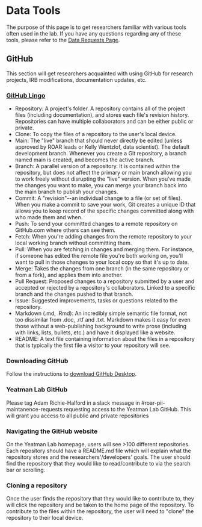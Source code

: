 # Data Tools
The purpose of this page is to get researchers familiar with various tools often used in the lab. If you have any questions regarding any of these tools, please refer to the [Data Requests Page](https://yeatmanlab.github.io/roar-docs/researcher/data-requests/). 

## GitHub 
This section will get researchers acquainted with using GitHub for research projects, IRB modifications, documentation updates, etc. 

### [GitHub Lingo](https://docs.github.com/en/get-started/learning-about-github/github-glossary) 
- Repository: A project's folder. A repository contains all of the project files (including documentation), and stores each file's revision history. Repositories can have multiple collaborators and can be either public or private.
- Clone: To copy the files of a repository to the user's local device. 
- Main: The "live" branch that should never directly be edited (unless approved by ROAR leads or Kelly Wentzlof, data scientist). The default development branch. Whenever you create a Git repository, a branch named main is created, and becomes the active branch. 
- Branch: A parallel version of a repository. It is contained within the repository, but does not affect the primary or main branch allowing you to work freely without disrupting the "live" version. When you've made the changes you want to make, you can merge your branch back into the main branch to publish your changes. 
- Commit: A "revision"--an individual change to a file (or set of files). When you make a commit to save your work, Git creates a unique ID that allows you to keep record of the specific changes committed along with who made them and when. 
- Push: To send your committed changes to a remote repository on GitHub.com where others can see them. 
- Fetch: When you're adding changes from the remote repository to your local working branch without committing them. 
- Pull: When you are fetching in changes and merging them. For instance, if someone has edited the remote file you're both working on, you'll want to pull in those changes to your local copy so that it's up to date.
- Merge:  Takes the changes from one branch (in the same repository or from a fork), and applies them into another.
- Pull Request: Proposed changes to a repository submitted by a user and accepted or rejected by a repository's collaborators. Linked to a specific branch and the changes pushed to that branch. 
- Issue: Suggested improvements, tasks or questions related to the repository.
- Markdown (.md, .Rmd): An incredibly simple semantic file format, not too dissimilar from .doc, .rtf and .txt. Markdown makes it easy for even those without a web-publishing background to write prose (including with links, lists, bullets, etc.) and have it displayed like a website.
- README: A text file containing information about the files in a repository that is typically the first file a visitor to your repository will see. 

### Downloading GitHub
Follow the instructions to [download GitHub Desktop](https://docs.github.com/en/desktop/installing-and-authenticating-to-github-desktop/installing-github-desktop). 

### Yeatman Lab GitHub 
Please tag Adam Richie-Halford in a slack message in #roar-pii-maintanence-requests requesting access to the Yeatman Lab GitHub. This will grant you access to all public and private repositories 

### Navigating the GitHub website 
On the Yeatman Lab homepage, users will see >100 different repositories. Each repository should have a README.md file which will explain what the repository stores and the researchers'/developers' goals. The user should find the repository that they would like to read/contribute to via the search bar or scrolling. 

### Cloning a repository 
Once the user finds the repository that they would like to contribute to, they will click the repository and be taken to the home page of the repository. To contribute to the files within the repository, the user will need to "clone" the repository to their local device. 
